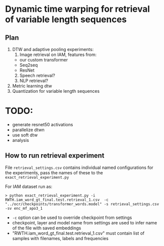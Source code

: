 # Dynamic time warping for retrieval of variable length sequences

## Plan
1. DTW and adaptive pooling experiments:
   1. Image retrieval on IAM, features from:
   - our custom transformer
   - Seq2seq
   - ResNet
   2. Speech retrieval?
   3. NLP retrieval?
2. Metric learning dtw
3. Quantization for variable length sequences

# TODO:
- generate resnet50 activations
- parallelize dtwn
- use soft dtw
- analysis
 
## How to run retrieval experiment

File `retrieval_settings.csv` contains individual named configurations
for the experiments, pass the names of these to the `exact_retrieval_experiment.py`

For IAM dataset run as:
```shell
> python exact_retrieval_experiment.py -i RWTH.iam_word_gt_final.test.retrieval_1.csv  -c "../ocr/checkpoints/transformer_words.model" -s retrieval_settings.csv -sv enc_mf_apo3_1 
```

- `-c` option can be used to override checkpoint from settings
- checkpoint, layer and model name from settings are used to infer name of the file with saved embeddings
- "RWTH.iam_word_gt_final.test.retrieval_1.csv" must contain list of samples with filenames, labels and frequencies